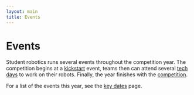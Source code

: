 ```yaml
---
layout: main
title: Events
---
```

Events
======

Student robotics runs several events throughout the competition year.
The competition begins at a [kickstart](/events/kickstart) event,
teams then can attend several [tech days](/events/tech_days) to work on their robots.
Finally, the year finishes with the [competition](/events/competition).

For a list of the events this year, see the [key dates](/key_dates) page.
